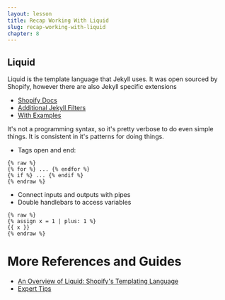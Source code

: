 ```yaml
---
layout: lesson
title: Recap Working With Liquid
slug: recap-working-with-liquid
chapter: 8
---
```

## Liquid
Liquid is the template language that Jekyll uses. It was open sourced by
Shopify,  however there are also Jekyll specific extensions
* [Shopify Docs](https://shopify.github.io/liquid/)
* [Additional Jekyll Filters](https://jekyllrb.com/docs/liquid/filters/)
* [With Examples](https://learn.cloudcannon.com/jekyll/introduction-to-liquid/)

It's not a programming syntax, so it's pretty verbose to do even simple things.
It is consistent in it's patterns for doing things.
* Tags open and end:
~~~
{% raw %}
{% for %} ... {% endfor %}
{% if %} ... {% endif %}
{% endraw %}
~~~

* Connect inputs and outputs with pipes
* Double handlebars to access variables
~~~
{% raw %}
{% assign x = 1 | plus: 1 %}
{{ x }}
{% endraw %}
~~~

# More References and Guides
* [An Overview of Liquid: Shopify's Templating Language](https://www.shopify.com/partners/blog/115244038-an-overview-of-liquid-shopifys-templating-language)
* [Expert Tips](https://www.shopify.com/partners/blog/17387171-11-easy-to-learn-tips-for-using-liquid-shopifys-template-language)
